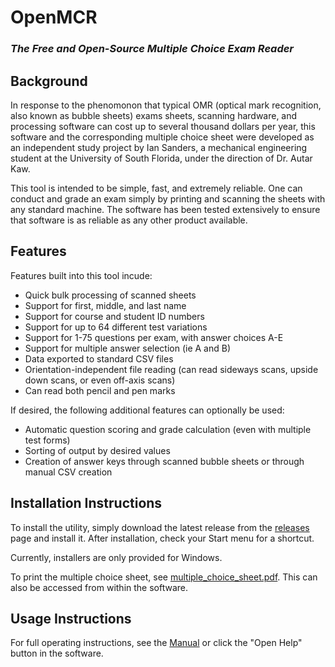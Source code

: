 # OpenMCR

### _The Free and Open-Source Multiple Choice Exam Reader_

## Background

In response to the phenomonon that typical OMR (optical mark recognition, also
known as bubble sheets) exams sheets, scanning hardware, and processing software
can cost up to several thousand dollars per year, this software and the
corresponding multiple choice sheet were developed as an independent study
project by Ian Sanders, a mechanical engineering student at the University of
South Florida, under the direction of Dr. Autar Kaw.

This tool is intended to be simple, fast, and extremely reliable. One can
conduct and grade an exam simply by printing and scanning the sheets with any
standard machine. The software has been tested extensively to ensure that
software is as reliable as any other product available.

## Features

Features built into this tool incude:

- Quick bulk processing of scanned sheets
- Support for first, middle, and last name
- Support for course and student ID numbers
- Support for up to 64 different test variations
- Support for 1-75 questions per exam, with answer choices A-E
- Support for multiple answer selection (ie A and B)
- Data exported to standard CSV files
- Orientation-independent file reading (can read sideways scans, upside down
  scans, or even off-axis scans)
- Can read both pencil and pen marks

If desired, the following additional features can optionally be used:

- Automatic question scoring and grade calculation (even with multiple test
  forms)
- Sorting of output by desired values
- Creation of answer keys through scanned bubble sheets or through manual CSV
  creation

## Installation Instructions

To install the utility, simply download the latest release from the
[releases](https://github.com/iansan5653/open-mcr/releases) page and
install it. After installation, check your Start menu for a shortcut.

Currently, installers are only provided for Windows.

To print the multiple choice sheet, see
[multiple_choice_sheet.pdf](https://github.com/iansan5653/open-mcr/blob/master/code/assets/multiple_choice_sheet.pdf).
This can also be accessed from within the software.

## Usage Instructions

For full operating instructions, see the [Manual](code/assets/manual.md) or
click the "Open Help" button in the software.
